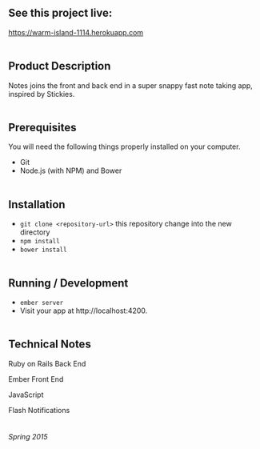 ## See this project live:
https://warm-island-1114.herokuapp.com
<br><br>

## Product Description

Notes joins the front and back end in a super snappy fast note taking app, inspired by Stickies.
<br><br>

## Prerequisites

You will need the following things properly installed on your computer.

* Git
* Node.js (with NPM) and Bower
<br><br>

## Installation

* ```git clone <repository-url>``` this repository
change into the new directory
* ```npm install```
* ```bower install```
<br><br>

## Running / Development

* ```ember server```
* Visit your app at http://localhost:4200.
<br><br>


## Technical Notes

Ruby on Rails Back End

Ember Front End

JavaScript

Flash Notifications
<br><br>

###### Spring 2015
